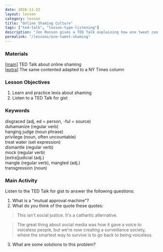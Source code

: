 ```yaml
---
date: 2016-11-22
layout: lesson 
category: lesson
title: "Online Shaming Culture"
tags: ["ted-talk", "lesson-type-listening"]
description: "Jon Ronson gives a TED Talk explaining how one tweet can ruin your life and online shaming"
permalink: "/lessons/one-tweet-shaming"
---
```

### Materials 

[<a href="https://www.ted.com/talks/jon_ronson_what_happens_when_online_shaming_spirals_out_of_control" target="_blank">main</a>] TED Talk about online shaming  
[<a href="http://www.nytimes.com/2015/02/15/magazine/how-one-stupid-tweet-ruined-justine-saccos-life.html" target="_blank">extra</a>] The same contented adapted to a NY Times column  

### Lesson Objectives 
1. Learn and practice lexis about shaming
2. Listen to a TED Talk for gist 

### Keywords  

disgraced (adj, ed = person, -ful = source)  
duhamanize (regular verb)  
hanging judge (noun phrase)  
privilege (noun, often uncountable)  
treat water (set expression)  
dismantle (regular verb)  
mock (regular verb)  
[extra]judicial (adj.)  
mangle (regular verb), mangled (adj.)  
transgression (noun)  

### Main Activity 
Listen to the TED Talk for gist to answer the following questions: 

1. What is a "mutual approval machine"? 
2. What do you think of the quote these quotes: 

<blockquote>This isn't social justice. It's a cathartic alternative.</blockquote>

<blockquote>The great thing about social media was how it gave a voice to voiceless people, but we're now creating a surveillance society, where the smartest way to survive is to go back to being voiceless.</blockquote>

3. What are some solutions to this problem? 